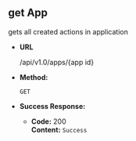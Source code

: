 **get App**
----
  gets all created actions in application

* **URL**

  /api/v1.0/apps/{app id}

* **Method:**

  `GET`

* **Success Response:**

  * **Code:** 200 <br />
    **Content:** `Success`       
